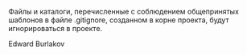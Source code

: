 Файлы и каталоги, перечисленные с соблюдением общепринятых шаблонов 
в файле .gitignore, созданном в корне проекта, будут игнорироваться в проекте.

Edward Burlakov